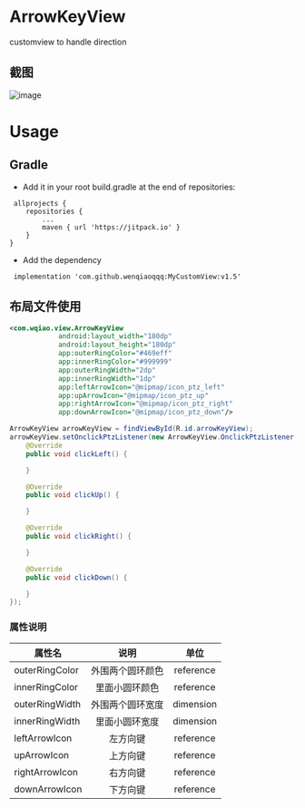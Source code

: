 # ArrowKeyView
  customview to handle direction 

## 截图
![image](https://github.com/wenqiaoqqq/MyCustomView/blob/master/raw/view.gif)


# Usage

## Gradle
* Add it in your root build.gradle at the end of repositories:
```
 allprojects {
	repositories {
		...
		maven { url 'https://jitpack.io' }
	}
}
```
* Add the dependency
```
 implementation 'com.github.wenqiaoqqq:MyCustomView:v1.5'
```

## 布局文件使用
```xml
<com.wqiao.view.ArrowKeyView
            android:layout_width="180dp"
            android:layout_height="180dp"
            app:outerRingColor="#469eff"
            app:innerRingColor="#999999"
            app:outerRingWidth="2dp"
            app:innerRingWidth="1dp"
            app:leftArrowIcon="@mipmap/icon_ptz_left"
            app:upArrowIcon="@mipmap/icon_ptz_up"
            app:rightArrowIcon="@mipmap/icon_ptz_right"
            app:downArrowIcon="@mipmap/icon_ptz_down"/>
```
```java
ArrowKeyView arrowKeyView = findViewById(R.id.arrowKeyView);
arrowKeyView.setOnclickPtzListener(new ArrowKeyView.OnclickPtzListener() {
    @Override
    public void clickLeft() {

    }

    @Override
    public void clickUp() {

    }

    @Override
    public void clickRight() {

    }

    @Override
    public void clickDown() {

    }
});

```
### 属性说明
| 属性名 | 说明 | 单位 | 
| - | :-: | :-: | 
| outerRingColor | 外围两个圆环颜色 | reference|color | 
| innerRingColor | 里面小圆环颜色 | reference|color | 
| outerRingWidth | 外围两个圆环宽度 | dimension |
| innerRingWidth | 里面小圆环宽度 | dimension |
| leftArrowIcon | 左方向键 | reference |
| upArrowIcon | 上方向键 | reference |
| rightArrowIcon | 右方向键 | reference |
| downArrowIcon | 下方向键 | reference |

